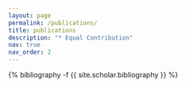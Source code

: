 ```yaml
---
layout: page
permalink: /publications/
title: publications
description: "* Equal Contribution"
nav: true
nav_order: 2
---
```

<!-- _pages/publications.md -->
<div class="publications">

{% bibliography -f {{ site.scholar.bibliography }} %}

</div>
